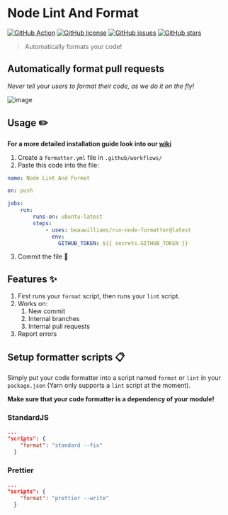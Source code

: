 # Node Lint And Format

[![GitHub Action](https://img.shields.io/badge/-GitHub_Action-black?logo=github&style=flat-square)](https://github.com/marketplace/actions/node-code-formatter)
[![GitHub license](https://img.shields.io/github/license/MarvinJWendt/run-node-formatter?style=flat-square)](https://github.com/MarvinJWendt/run-node-formatter/blob/master/LICENSE)
[![GitHub issues](https://img.shields.io/github/issues/MarvinJWendt/run-node-formatter)](https://github.com/MarvinJWendt/run-node-formatter/issues)
[![GitHub stars](https://img.shields.io/github/stars/MarvinJWendt/run-node-formatter?style=flat-square)](https://github.com/MarvinJWendt/run-node-formatter/stargazers)

> Automatically formats your code!

## Automatically format pull requests

_Never tell your users to format their code, as we do it on the fly!_

![image](https://user-images.githubusercontent.com/31022056/64829627-6457d300-d5cd-11e9-9bc0-6a35d095ec64.png)

## Usage :pencil2:

**For a more detailed installation guide look into our [wiki](https://github.com/beauwilliams/run-node-formatter/wiki)**

1. Create a `formatter.yml` file in `.github/workflows/`
2. Paste this code into the file:

```yml
name: Node Lint And Format

on: push

jobs:
    run:
        runs-on: ubuntu-latest
        steps:
            - uses: beauwilliams/run-node-formatter@latest
              env:
                GITHUB_TOKEN: ${{ secrets.GITHUB_TOKEN }}

```

3. Commit the file :twisted_rightwards_arrows:

## Features :sparkles:

1. First runs your `format` script, then runs your `lint` script.
2. Works on: 
   1. New commit
   2. Internal branches
   3. Internal pull requests
3. Report errors

## Setup formatter scripts :clipboard:

Simply put your code formatter into a script named `format` or `lint` in your `package.json` (Yarn only supports a `lint` script at the moment).

**Make sure that your code formatter is a dependency of your module!**

### StandardJS

```json
...
"scripts": {
    "format": "standard --fix"
  }
```

### Prettier

```json
...
"scripts": {
    "format": "prettier --write"
  }
```
